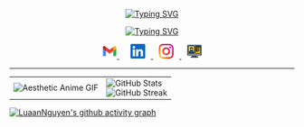 <p align="center">
  <a href="https://github.com/LuaanNguyen">
    <img src="https://readme-typing-svg.demolab.com?font=Fira+Code&weight=100&size=35&duration=4997&pause=1000&color=1DB954&center=true&vCenter=true&width=435&lines=Luan+Nguyen+" alt="Typing SVG" />
  </a>
</p>

<p align="center">
  <a href="https://git.io/typing-svg">
    <img src="https://readme-typing-svg.demolab.com?font=Fira+Code&weight=100&size=16&duration=3000&pause=1000&color=FF671F&background=212121&center=true&vCenter=true&width=435&lines=Full-stack+Developer+and+UX%2FUI+Designer" alt="Typing SVG" />
  </a>
</p>

<p align="center">
  <a href="mailto:luanthiennguyen2003@gmail.com" style="margin: 0 10px;">
    <img height="26" alt="Mail" src="img/gmail.png" />
  </a>
  <a href="https://www.linkedin.com/in/luanthiennguyen/">
    <img height="26" alt="LinkedIn" src="img/linkedin.png" style="margin: 0 10px;"/>
  </a>
  <a href="https://www.instagram.com/luannuen/">
    <img height="26" alt="Dribbble" src="img/instagram.png" style="margin: 0 10px;"/>
  </a>
  <a href="https://www.luannguyen.net/">
    <img height="26" alt="Personal" src="img/personal.png" style="margin: 0 10px;"/>
  </a>
</p>

---

<table align="center">
  <tr>
    <td>
      <img src="https://media.giphy.com/media/2SYqgPxMm2kbVe3y02/giphy.gif" alt="Aesthetic Anime GIF" width="350"/>
    </td>
    <td>
      <img src="https://github-readme-stats.vercel.app/api?username=LuaanNguyen&show_icons=true&theme=flag-india" alt="GitHub Stats" />
      <br />
      <img src="https://streak-stats.demolab.com?user=LuaanNguyen&theme=flag-india" alt="GitHub Streak" />
    </td>
  </tr>
</table>

[![LuaanNguyen's github activity graph](https://github-readme-activity-graph.vercel.app/graph?username=LuaanNguyen&bg_color=212121&line=1db954&title_color=1db954&color=FF671F)](https://github.com/LuaanNguyen)
